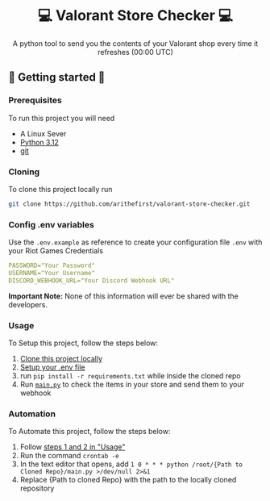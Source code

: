                      
<h1 align="center" style="font-weight: bold;">💻 Valorant Store Checker 💻</h1>

<p align="center">A python tool to send you the contents of your Valorant shop every time it refreshes (00:00 UTC)</p>


<p align="center">
<a href=""></a>
</p>
 
<h2 id="started">🚀 Getting started 🚀</h2>

 
 
<h3>Prerequisites</h3>

To run this project you will need
- A Linux Sever
- [Python 3.12](https://www.python.org/downloads/release/python-3120/)
- [git](https://git-scm.com/)
 
<h3 id="cloning">Cloning</h3>

To clone this project locally run
```bash
git clone https://github.com/arithefirst/valorant-store-checker.git
```
 
<h3 id="env">Config .env variables</h2>

Use the `.env.example` as reference to create your configuration file `.env` with your Riot Games Credentials

```yaml
PASSWORD="Your Password"
USERNAME="Your Username"
DISCORD_WEBHOOK_URL="Your Discord Webhook URL"
```

**Important Note:** None of this information will ever be shared with the developers.

<h3 id="usage">Usage</h3>
To Setup this project, follow the steps below:

1) <a href=#cloning>Clone this project locally</a>
2) <a href=#env>Setup your .env file</a>
3) run `pip install -r requirements.txt` while inside the cloned repo
4) Run <a href="https://github.com/arithefirst/valorant-store-checker/blob/main/main.py">`main.py`</a> to check the items in your store and send them to your webhook

<h3>Automation</h3>
To Automate this project, follow the steps below:

1) Follow <a href="#usage">steps 1 and 2 in "Usage"</a>
2) Run the command `crontab -e`
3) In the text editor that opens, add `1 0 * * * python /root/{Path to Cloned Repo}/main.py >/dev/null 2>&1`
4) Replace {Path to cloned Repo} with the path to the locally cloned repository

